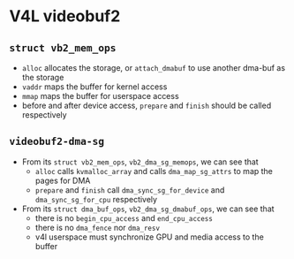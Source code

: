 V4L videobuf2
=============

## `struct vb2_mem_ops`

- `alloc` allocates the storage, or `attach_dmabuf` to use another dma-buf as
  the storage
- `vaddr` maps the buffer for kernel access
- `mmap` maps the buffer for userspace access
- before and after device access, `prepare` and `finish` should be called
  respectively

## `videobuf2-dma-sg`

- From its `struct vb2_mem_ops`, `vb2_dma_sg_memops`, we can see that
  - `alloc` calls `kvmalloc_array` and calls `dma_map_sg_attrs` to map the
    pages for DMA
  - `prepare` and `finish` call `dma_sync_sg_for_device` and
    `dma_sync_sg_for_cpu` respectively
- From its `struct dma_buf_ops`, `vb2_dma_sg_dmabuf_ops`, we can see that
  - there is no `begin_cpu_access` and `end_cpu_access`
  - there is no `dma_fence` nor `dma_resv`
  - v4l userspace must synchronize GPU and media access to the buffer
